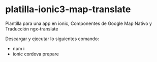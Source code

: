# platilla-ionic3-map-translate
Plantilla para una app en ionic, Componentes de Google Map Nativo y Traducción ngx-translate

Descargar y ejecutar lo siguientes comando:
+ npm i
+ ionic cordova prepare
